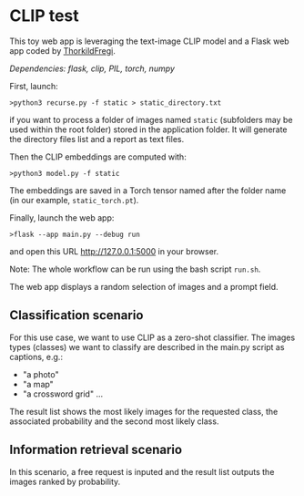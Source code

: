 # CLIP test

This toy web app is leveraging the text-image CLIP model and a Flask web app coded by [ThorkildFregi](https://github.com/ThorkildFregi/CLIP-model-website).

*Dependencies: flask, clip, PIL, torch, numpy*



First, launch:
```
>python3 recurse.py -f static > static_directory.txt
```
if you want to process a folder of images named ``static`` (subfolders may be used within the root folder) stored in the application folder. It will generate the directory files list and a report as text files.

Then the CLIP embeddings are computed with:
```
>python3 model.py -f static
```
The embeddings are saved in a Torch tensor named after the folder name (in our example, ``static_torch.pt``).

Finally, launch the web app:
```
>flask --app main.py --debug run
```
and open this URL http://127.0.0.1:5000 in your browser.

Note: The whole workflow can be run using the bash script ``run.sh``.

The web app displays a random selection of images and a prompt field.



## Classification scenario

For this use case, we want to use CLIP as a zero-shot classifier. The images types (classes) we want to classify are described in the main.py script as captions, e.g.:
- "a photo"
- "a map"
- "a crossword grid"
...

The result list shows the most likely images for the requested class, the associated probability and the second most likely class.

## Information retrieval scenario

In this scenario, a free request is inputed and the result list outputs the images ranked by probability.

